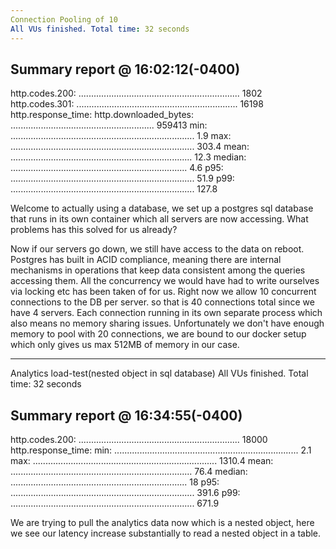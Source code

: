 ```yaml
---
Connection Pooling of 10
All VUs finished. Total time: 32 seconds
---
```


## Summary report @ 16:02:12(-0400)

http.codes.200: ................................................................ 1802
http.codes.301: ................................................................ 16198
http.response_time:
http.downloaded_bytes: ......................................................... 959413
min: ......................................................................... 1.9
max: ......................................................................... 303.4
mean: ........................................................................ 12.3
median: ...................................................................... 4.6
p95: ......................................................................... 51.9
p99: ......................................................................... 127.8

Welcome to actually using a database, we set up a postgres sql database that runs in its own container which all servers are now accessing. What problems has this solved for us already?

Now if our servers go down, we still have access to the data on reboot.
Postgres has built in ACID compliance, meaning there are internal mechanisms in operations that keep data consistent among the queries accessing them. All the concurrency we would have had to write ourselves via locking etc has been taken of for us. Right now we allow 10 concurrent connections to the DB per server. so that is 40 connections total since we have 4 servers. Each connection running in its own separate process which also means no memory sharing issues. Unfortunately we don't have enough memory to pool with 20 connections, we are bound to our docker setup which only gives us max 512MB of memory in our case.

---

Analytics load-test(nested object in sql database)
All VUs finished. Total time: 32 seconds

## Summary report @ 16:34:55(-0400)

http.codes.200: ................................................................ 18000
http.response_time:
min: ......................................................................... 2.1
max: ......................................................................... 1310.4
mean: ........................................................................ 76.4
median: ...................................................................... 18
p95: ......................................................................... 391.6
p99: ......................................................................... 671.9

We are trying to pull the analytics data now which is a nested object, here we see our latency increase substantially to read a nested object in a table.
